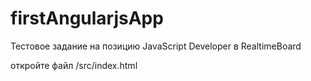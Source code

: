 # firstAngularjsApp
Тестовое задание на позицию JavaScript Developer в RealtimeBoard

откройте файл /src/index.html
